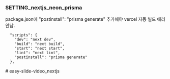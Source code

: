 ### SETTING_nextjs_neon_prisma

package.json에 "postinstall": "prisma generate" 추가해야 vercel 자동 빌드 에러안남.

```
  "scripts": {
    "dev": "next dev",
    "build": "next build",
    "start": "next start",
    "lint": "next lint",
    "postinstall": "prisma generate"
  },
```
#   e a s y - s l i d e - v i d e o _ n e x t j s  
 